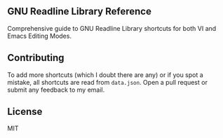 ## GNU Readline Library Reference

Comprehensive guide to GNU Readline Library shortcuts for both VI and Emacs Editing Modes.

## Contributing

To add more shortcuts (which I doubt there are any) or if you spot a mistake, all shortcuts are read from `data.json`. Open a pull request or submit any feedback to my email.

## License

MIT
